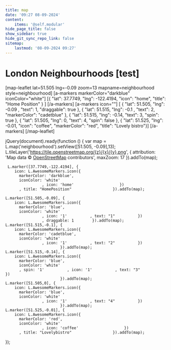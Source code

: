 ```yaml
---
title: map
date: '09:27 08-09-2024'
content:
    items: '@self.modular'
hide_page_title: false
show_sidebar: true
hide_git_sync_repo_link: false
sitemap:
    lastmod: '08-09-2024 09:27'
---
```


# London Neighbourhoods [test]
[map-leaflet lat=51.505 lng=-0.09 zoom=13 mapname=neighbourhood style=neighbourhood]
[a-markers markerColor="darkblue"
iconColor="white"]
[{ "lat": 37.7749, "lng": -122.4194, "icon": "home", "title": "Home Position" } ]
[/a-markers]
[a-markers icon=""]
[  { "lat": 51.505,  "lng": -0.09 , "text": 1, "draggable": true  },
{ "lat":  51.515,  "lng": -0.1 , "text": 2, "markerColor": "cadetblue" },
{ "lat":   51.515,  "lng": -0.14, "text": 3, "spin": true },
{ "lat":   51.505,  "lng": 0, "text": 4, "spin": false },
{ "lat":   51.525,  "lng": -0.01, "icon": "coffee", "markerColor": "red", "title": "Lovely bistro"}]
[/a-markers]
[/map-leaflet]

jQuery(document).ready(function () {
    var map = L.map('neighbourhood').setView([51.505, -0.09],13);
    L.tileLayer('https://tile.openstreetmap.org/{z}/{x}/{y}.png', {
        attribution: 'Map data &copy; <a href="https://www.openstreetmap.org/">OpenStreetMap</a> contributors',
        maxZoom: 17
                    }).addTo(map);
    
     L.marker([37.7749,-122.4194], {
        icon: L.AwesomeMarkers.icon({
          markerColor: 'darkblue',
          iconColor: 'white'
                    , icon: 'home'                    })
          , title: "HomePosition"                  }).addTo(map);

    L.marker([51.505,-0.09], {
        icon: L.AwesomeMarkers.icon({
          markerColor: 'blue',
          iconColor: 'white'
                    , icon: '1'          , text: "1"          })
                    , draggable: 1        }).addTo(map);
    L.marker([51.515,-0.1], {
        icon: L.AwesomeMarkers.icon({
          markerColor: 'cadetblue',
          iconColor: 'white'
                    , icon: '1'          , text: "2"          })
                            }).addTo(map);
    L.marker([51.515,-0.14], {
        icon: L.AwesomeMarkers.icon({
          markerColor: 'blue',
          iconColor: 'white'
          , spin: '1'          , icon: '1'          , text: "3"          })
                            }).addTo(map);
    L.marker([51.505,0], {
        icon: L.AwesomeMarkers.icon({
          markerColor: 'blue',
          iconColor: 'white'
                    , icon: '1'          , text: "4"          })
                            }).addTo(map);
    L.marker([51.525,-0.01], {
        icon: L.AwesomeMarkers.icon({
          markerColor: 'red',
          iconColor: 'white'
                    , icon: 'coffee'                    })
          , title: "Lovelybistro"                  }).addTo(map);


});
